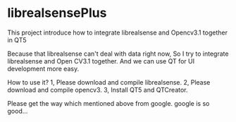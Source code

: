 # librealsensePlus
This project introduce how to integrate librealsense and Opencv3.1 together in QT5 

Because that librealsense can't deal with data right now, So I try to integrate librealsense and Open CV3.1 together. And we can use
QT for UI development more easy.

How to use it?
1, Please download and compile librealsense.
2, Please download and compile opencv3.
3, Install QT5 and QTCreator.

Please get the way which mentioned above from google. google is so good...

